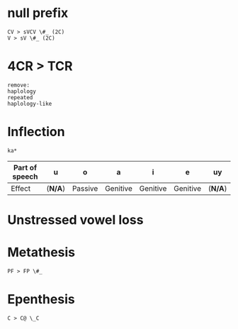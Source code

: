# null prefix
```sound_change
CV > sVCV \#_ (2C)
V > sV \#_ (2C)
```
# 4CR > TCR
```IRREGULAR
remove:
haplology
repeated
haplology-like
```
# Inflection 
```morpheme
ka*
```

| Part of speech | u         | o       | a        | i        | e        | uy        |
| -------------- | --------- | ------- | -------- | -------- | -------- | --------- |
| Effect         | (**N/A**) | Passive | Genitive | Genitive | Genitive | (**N/A**) |

# Unstressed vowel loss
# Metathesis
```sound_change
PF > FP \#_
```
# Epenthesis
```sound_change
C > C@ \_C
```

